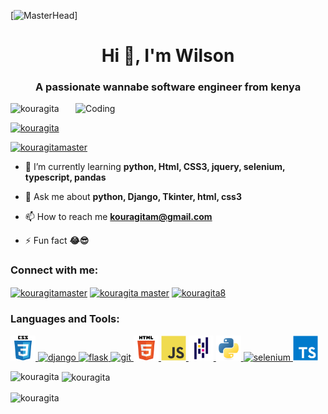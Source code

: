 [![MasterHead](https://www.simplilearn.com/ice9/free_resources_article_thumb/Data_Science_Software_Development.jpg)]
<h1 align="center">Hi 👋, I'm Wilson</h1>
<h3 align="center">A passionate wannabe software engineer from kenya</h3>
<img align="right" alt="Coding" width="400" src="https://encrypted-tbn0.gstatic.com/images?q=tbn:ANd9GcQVHj6mDkQDM8p16Qv5c_h8tuaE_YY_NMfn_dtk0kxAlrHJXW_OvaWKXMH0FCnpyfeyxcc&usqp=CAU">

<p align="left"> <img src="https://komarev.com/ghpvc/?username=kouragita&label=Profile%20views&color=0e75b6&style=flat" alt="kouragita" /> </p>

<p align="left"> <a href="https://github.com/ryo-ma/github-profile-trophy"><img src="https://github-profile-trophy.vercel.app/?username=kouragita" alt="kouragita" /></a> </p>

<p align="left"> <a href="https://twitter.com/kouragitamaster" target="blank"><img src="https://img.shields.io/twitter/follow/kouragitamaster?logo=twitter&style=for-the-badge" alt="kouragitamaster" /></a> </p>

- 🌱 I’m currently learning **python, Html, CSS3, jquery, selenium, typescript, pandas**

- 💬 Ask me about **python, Django, Tkinter, html, css3**

- 📫 How to reach me **kouragitam@gmail.com**

- ⚡ Fun fact **😂😎**

<h3 align="left">Connect with me:</h3>
<p align="left">
<a href="https://twitter.com/kouragitamaster" target="blank"><img align="center" src="https://raw.githubusercontent.com/rahuldkjain/github-profile-readme-generator/master/src/images/icons/Social/twitter.svg" alt="kouragitamaster" height="30" width="40" /></a>
<a href="https://fb.com/kouragita master" target="blank"><img align="center" src="https://raw.githubusercontent.com/rahuldkjain/github-profile-readme-generator/master/src/images/icons/Social/facebook.svg" alt="kouragita master" height="30" width="40" /></a>
<a href="https://instagram.com/kouragita8" target="blank"><img align="center" src="https://raw.githubusercontent.com/rahuldkjain/github-profile-readme-generator/master/src/images/icons/Social/instagram.svg" alt="kouragita8" height="30" width="40" /></a>
</p>

<h3 align="left">Languages and Tools:</h3>
<p align="left"> <a href="https://www.w3schools.com/css/" target="_blank" rel="noreferrer"> <img src="https://raw.githubusercontent.com/devicons/devicon/master/icons/css3/css3-original-wordmark.svg" alt="css3" width="40" height="40"/> </a> <a href="https://www.djangoproject.com/" target="_blank" rel="noreferrer"> <img src="https://cdn.worldvectorlogo.com/logos/django.svg" alt="django" width="40" height="40"/> </a> <a href="https://flask.palletsprojects.com/" target="_blank" rel="noreferrer"> <img src="https://www.vectorlogo.zone/logos/pocoo_flask/pocoo_flask-icon.svg" alt="flask" width="40" height="40"/> </a> <a href="https://git-scm.com/" target="_blank" rel="noreferrer"> <img src="https://www.vectorlogo.zone/logos/git-scm/git-scm-icon.svg" alt="git" width="40" height="40"/> </a> <a href="https://www.w3.org/html/" target="_blank" rel="noreferrer"> <img src="https://raw.githubusercontent.com/devicons/devicon/master/icons/html5/html5-original-wordmark.svg" alt="html5" width="40" height="40"/> </a> <a href="https://developer.mozilla.org/en-US/docs/Web/JavaScript" target="_blank" rel="noreferrer"> <img src="https://raw.githubusercontent.com/devicons/devicon/master/icons/javascript/javascript-original.svg" alt="javascript" width="40" height="40"/> </a> <a href="https://pandas.pydata.org/" target="_blank" rel="noreferrer"> <img src="https://raw.githubusercontent.com/devicons/devicon/2ae2a900d2f041da66e950e4d48052658d850630/icons/pandas/pandas-original.svg" alt="pandas" width="40" height="40"/> </a> <a href="https://www.python.org" target="_blank" rel="noreferrer"> <img src="https://raw.githubusercontent.com/devicons/devicon/master/icons/python/python-original.svg" alt="python" width="40" height="40"/> </a> <a href="https://www.selenium.dev" target="_blank" rel="noreferrer"> <img src="https://raw.githubusercontent.com/detain/svg-logos/780f25886640cef088af994181646db2f6b1a3f8/svg/selenium-logo.svg" alt="selenium" width="40" height="40"/> </a> <a href="https://www.typescriptlang.org/" target="_blank" rel="noreferrer"> <img src="https://raw.githubusercontent.com/devicons/devicon/master/icons/typescript/typescript-original.svg" alt="typescript" width="40" height="40"/> </a> </p>

<p><img align="left" src="https://github-readme-stats.vercel.app/api/top-langs?username=kouragita&show_icons=true&locale=en&layout=compact" alt="kouragita" /></p>

<p>&nbsp;<img align="center" src="https://github-readme-stats.vercel.app/api?username=kouragita&show_icons=true&locale=en" alt="kouragita" /></p>

<p><img align="center" src="https://github-readme-streak-stats.herokuapp.com/?user=kouragita&" alt="kouragita" /></p>
